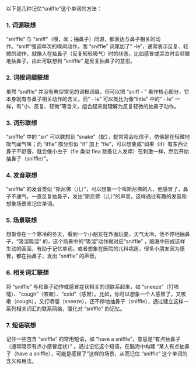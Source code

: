 以下是几种记忆“sniffle”这个单词的方法：

### 1. 词源联想
“sniffle” 与 “sniff”（嗅，闻；抽鼻子）同源，都表达与鼻子相关的动作。“sniff”强调单次的嗅闻动作，而 “sniffle” 词尾加了“ -le”，通常表示反复、轻微的动作，就像人在抽鼻子（反复轻轻吸气）时的状态，比如感冒或哭泣时会频繁地抽鼻子，由此可联想到 “sniffle” 是反复抽鼻子的意思。

### 2. 词根词缀联想
虽然 “sniffle” 并没有典型常见的词根词缀，但可以把 “sniff - ” 看作核心部分，它本身就有与鼻子相关动作的含义，而“ - le” 可以类比为像“little” 中的“ - le” 一样，有“小、反复、轻微”等含义，组合起来就理解为反复轻微的抽鼻子动作。

### 3. 词形联想
“sniffle” 中的 “sn” 可以联想到 “snake”（蛇），蛇常常会吐信子，仿佛是在轻微地吸气闻气味；而 “iffle” 部分形似 “if” 加上 “fle”，可以想象成“如果（if）有东西让鼻子不舒服，就会像小虫子（fle 类似 flea 跳蚤让人发痒）在刺激一样，然后开始抽鼻子（sniffle）”。

### 4. 发音联想
“sniffle” 的发音类似 “斯尼佛（儿）”，可以想象一个叫斯尼佛的人，他感冒了，鼻子不通气，一直反复抽鼻子，发出“斯尼佛（儿）”的声音，这样通过有趣的发音和想象场景来记住单词。

### 5. 场景联想
想象你在一个寒冷的冬天，看到一个小朋友在外面玩耍，天气太冷，他不停地抽鼻子，“吸溜吸溜” 的，这个场景中的“吸溜”动作就对应“sniffle” ，脑海中形成这样生动的画面，有助于记忆单词。或者想象在医院的儿科病房，很多小朋友因为感冒，都在抽鼻子，发出 “sniffle” 的声音。

### 6. 相关词汇联想
将 “sniffle” 与和鼻子动作或感冒症状相关的词联系起来，如 “sneeze”（打喷嚏）、“cough”（咳嗽）、“cold”（感冒）。比如，你可以想象一个人感冒了，又咳嗽（cough），又打喷嚏（sneeze），还不停地抽鼻子（sniffle），通过建立这样一系列相关词汇的联系网络，强化对 “sniffle” 的记忆。

### 7. 短语联想
记住一些包含 “sniffle” 的常用短语，如 “have a sniffle”，意思是“有点抽鼻子（通常暗示有点小感冒症状）” 。通过记忆这个短语，在脑海中构建 “某人有点抽鼻子（have a sniffle），可能是感冒了”这样的场景，从而记住 “sniffle” 这个单词的含义和用法。 